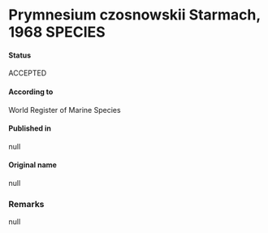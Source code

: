 Prymnesium czosnowskii Starmach, 1968 SPECIES
=======

#### Status
ACCEPTED

#### According to
World Register of Marine Species

#### Published in
null

#### Original name
null

### Remarks
null